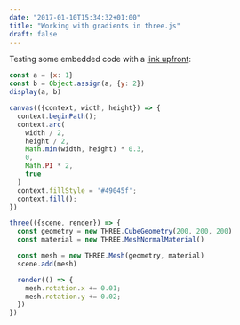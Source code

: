 ```yaml
---
date: "2017-01-10T15:34:32+01:00"
title: "Working with gradients in three.js"
draft: false
---
```


Testing some embedded code with a [link upfront](https://i.love.software/):

```javascript
const a = {x: 1}
const b = Object.assign(a, {y: 2})
display(a, b)
```

```javascript
canvas(({context, width, height}) => {
  context.beginPath();
  context.arc(
    width / 2,
    height / 2,
    Math.min(width, height) * 0.3,
    0,
    Math.PI * 2,
    true
  )
  context.fillStyle = '#49045f';
  context.fill();
})
```

```javascript
three(({scene, render}) => {
  const geometry = new THREE.CubeGeometry(200, 200, 200)
  const material = new THREE.MeshNormalMaterial()

  const mesh = new THREE.Mesh(geometry, material)
  scene.add(mesh)

  render(() => {
    mesh.rotation.x += 0.01;
    mesh.rotation.y += 0.02;
  })
})
```
